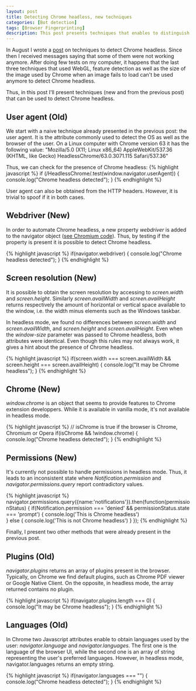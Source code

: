 ```yaml
---
layout: post
title: Detecting Chrome headless, new techniques
categories: [Bot detection]
tags: [Browser Fingerprinting]
description: This post presents techniques that enables to distinguish a vanilla Chrome browser from a Chrome browser running in headless mode. It updates information presented in the post of August.
---
```


In August I wrote a <a href="{% post_url 2017-08-05-detect-chrome-headless %}"> post</a> on techniques to detect Chrome headless.
Since then I received messages saying that some of them were not working anymore.
After doing few tests on my computer, it happens that the last three techniques that used WebGL, feature detection as well 
as the size of the image used by Chrome when an image fails to load can't be used anymore to detect Chrome headless.

Thus, in this post I'll present techniques (new and from the previous post) that can be used to detect Chrome headless.

## User agent (Old)
We start with a naive technique already presented in the previous post: the user agent.
It is the attribute commonly used to detect the OS as well as the browser of the user.
On a Linux computer with Chrome version 63 it has the following value: "Mozilla/5.0 (X11; Linux x86_64) AppleWebKit/537.36 (KHTML, like Gecko) HeadlessChrome/63.0.3071.115 Safari/537.36"

Thus, we can check for the presence of Chrome headless: 
{% highlight javascript %}
if (/HeadlessChrome/.test(window.navigator.userAgent)) {
    console.log("Chrome headless detected");
}
{% endhighlight %}

User agent can also be obtained from the HTTP headers.
However, it is trivial to spoof if it in both cases.

## Webdriver (New)

In order to automate Chrome headless, a new property *webdriver* is added to the navigator object ([see Chromium code](https://cs.chromium.org/chromium/src/out/Debug/gen/blink/bindings/core/v8/V8Navigator.cpp?rcl=0d3c47615a4f512b82fa0f8da682fb13332b8d32&l=405)).
Thus, by testing if the property is present it is possible to detect Chrome headless.

{% highlight javascript %}
if(navigator.webdriver) {
    console.log("Chrome headless detected");
}
{% endhighlight %}

## Screen resolution (New)

It is possible to obtain the screen resolution by accessing to *screen.width* and *screen.height*.
Similarly *screen.availWidth* and *screen.availHeight* returns respectively the amount of horizontal or vertical space available to the window,
i.e. the width minus elements such as the Windows taskbar.

In headless mode, we found no differences between *screen.width* and *screen.availWidth*, and *screen.height* and *screen.availHeight*.
Even when the *window-size* parameter was passed to Chrome headless, both attributes were identical.
Even though this rules may not always work, it gives a hint about the presence of Chrome headless.

{% highlight javascript %}
if(screen.width === screen.availWidth && screen.height === screen.availHeight) {
    console.log("It may be Chrome headless");
}
{% endhighlight %}

## Chrome (New)

*window.chrome* is an object that seems to provide features to Chrome extension developpers.
While it is available in vanilla mode, it's not available in headless mode.

{% highlight javascript %}
// isChrome is true if the browser is Chrome, Chromium or Opera
if(isChrome && !window.chrome) {
    console.log("Chrome headless detected");
}
{% endhighlight %}

## Permissions (New)

It's currently not possible to handle permissions in headless mode.
Thus, it leads to an inconsistent state where *Notification.permission* and *navigator.permissions.query* report
contradictory values.

{% highlight javascript %}
navigator.permissions.query({name:'notifications'}).then(function(permissionStatus) {
    if(Notification.permission === 'denied' && permissionStatus.state === 'prompt') {
        console.log('This is Chrome headless')	
    } else {
        console.log('This is not Chrome headless')
    }
});
{% endhighlight %}

Finally, I present two other methods that were already present in the previous post.

## Plugins (Old)
*navigator.plugins* returns an array of plugins present in the browser.
Typically, on Chrome we find default plugins, such as Chrome PDF viewer or Google Native Client.
On the opposite, in headless mode, the array returned contains no plugin.

{% highlight javascript %}
if(navigator.plugins.length === 0) {
    console.log("It may be Chrome headless");
}
{% endhighlight %}

## Languages (Old)
In Chrome two Javascript attributes enable to obtain languages used by the user: *navigator.language* and *navigator.languages*.
The first one is the language of the browser UI, while the second one is an array of string
representing the user's preferred languages.
However, in headless mode, navigator.languages returns an empty string.

{% highlight javascript %}
if(navigator.languages === "") {
    console.log("Chrome headless detected");
}
{% endhighlight %}